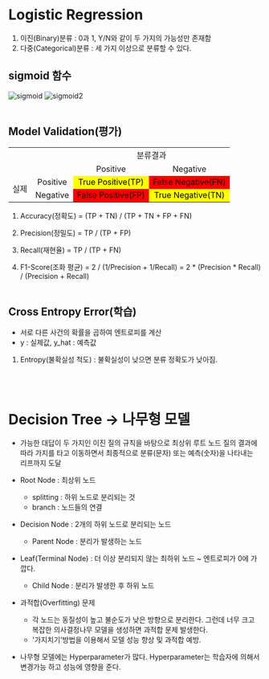 # Logistic Regression
1. 이진(Binary)분류 : 0과 1, Y/N와 같이 두 가지의 가능성만 존재함
2. 다중(Categorical)분류 : 세 가지 이상으로 분류할 수 있다.

## sigmoid 함수 <br>
  ![sigmoid](https://wikimedia.org/api/rest_v1/media/math/render/svg/9537e778e229470d85a68ee0b099c08298a1a3f6)
  ![sigmoid2](https://upload.wikimedia.org/wikipedia/commons/thumb/8/88/Logistic-curve.svg/640px-Logistic-curve.svg.png)
<br><br>

## Model Validation(평가)
<table style="text-align:center">
    <tr>
        <td></td>
        <td></td>
        <td colspan=2>분류결과</td>
    </tr>
    <tr>
        <td></td>
        <td></td>
        <td>Positive</td>
        <td>Negative</td>
    </tr>
    <tr>
        <td rowspan=2>실제</td>
        <td>Positive</td>
        <td style="background-color:yellow; color:black">True Positive(TP)</td>
        <td style="background-color:red; color:black">False Negative(FN)</td>
    </tr>
    <tr>
        <td>Negative</td>
        <td style="background-color:red; color:black">False Positive(FP)</td>
        <td style="background-color:yellow; color:black">True Negative(TN)</td>
    </tr>
</table>

  1. Accuracy(정확도) = (TP + TN) / (TP + TN + FP + FN)
       
  2. Precision(정밀도) = TP / (TP + FP)
   
  3. Recall(재현율) = TP / (TP + FN)

  4. F1-Score(조화 평균) = 2 / (1/Precision + 1/Recall) = 2 * (Precision * Recall) / (Precision + Recall)
<br><br>

## Cross Entropy Error(학습)
- 서로 다른 사건의 확률을 곱하여 엔트로피를 계산
- y : 실제값, y_hat : 예측값
1. Entropy(불확실성 척도) : 불확실성이 낮으면 분류 정확도가 낮아짐.

<br><br>

# Decision Tree &rarr; 나무형 모델
- 가능한 대답이 두 가지인 이진 질의 규칙을 바탕으로 최상위 루트 노드 질의 결과에 따라 가지를 타고 이동하면서 최종적으로 분류(문자) 또는 예측(숫자)을 나타내는 리프까지 도달
- Root Node : 최상위 노드
  - splitting : 하위 노드로 분리되는 것
  - branch : 노드들의 연결
- Decision Node : 2개의 하위 노드로 분리되는 노드
  - Parent Node : 분리가 발생하는 노드
- Leaf(Terminal Node) : 더 이상 분리되지 않는 최하위 노드 ~ 엔트로피가 0에 가깝다.
  - Child Node : 분리가 발생한 후 하위 노드

- 과적합(Overfitting) 문제
  - 각 노드는 동질성이 높고 불순도가 낮은 방향으로 분리한다. 그런데 너무 크고 복잡한 의사결정나무 모델을 생성하면 과적합 문제 발생한다.
  - '가지치기'방법을 이용해서 모델 성능 향상 및 과적합 예방.

- 나무형 모델에는 Hyperparameter가 많다. Hyperparameter는 학습자에 의해서 변경가능 하고 성능에 영향을 준다.